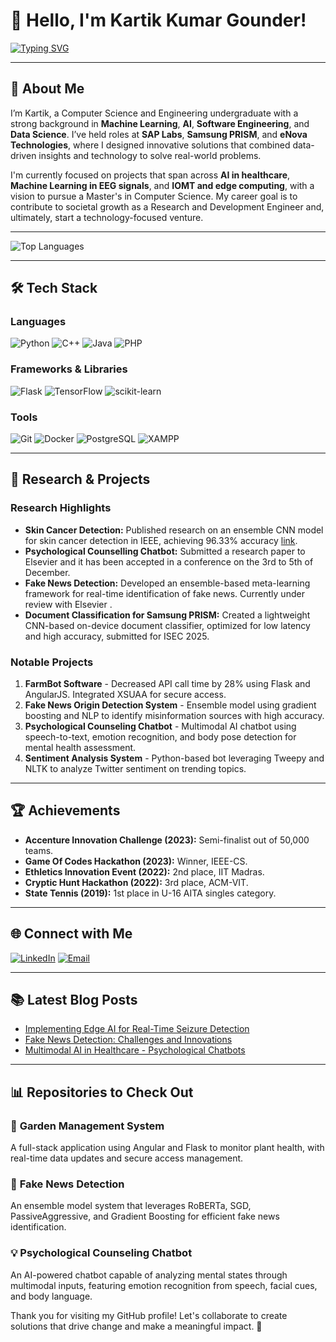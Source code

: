 # 👋 Hello, I'm Kartik Kumar Gounder!

[![Typing SVG](https://readme-typing-svg.demolab.com?font=Fira+Code&weight=500&size=24&duration=2000&pause=500&color=58A6FF&width=435&lines=ML+Engineer+%7C+Researcher;Python+Enthusiast+%7C+NLP+Lover;Data+Analyst+%7C+Deep+Learning+Practitioner;Software+Engineer+%7C+Full+Stack+Developer)](https://git.io/typing-svg)

---

## 💼 About Me

I’m Kartik, a Computer Science and Engineering undergraduate with a strong background in **Machine Learning**, **AI**, **Software Engineering**, and **Data Science**. I’ve held roles at **SAP Labs**, **Samsung PRISM**, and **eNova Technologies**, where I designed innovative solutions that combined data-driven insights and technology to solve real-world problems.

I'm currently focused on projects that span across **AI in healthcare**, **Machine Learning in EEG signals**, and **IOMT and edge computing**, with a vision to pursue a Master's in Computer Science. My career goal is to contribute to societal growth as a Research and Development Engineer and, ultimately, start a technology-focused venture.

---

![Top Languages](https://github-readme-stats.vercel.app/api/top-langs/?username=kartikdagreat&layout=compact&theme=tokyonight&hide_border=true)

---

## 🛠️ Tech Stack

### Languages
![Python](https://img.shields.io/badge/Python-3776AB?style=for-the-badge&logo=python&logoColor=white)
![C++](https://img.shields.io/badge/C++-00599C?style=for-the-badge&logo=cplusplus&logoColor=white)
![Java](https://img.shields.io/badge/Java-007396?style=for-the-badge&logo=java&logoColor=white)
![PHP](https://img.shields.io/badge/PHP-777BB4?style=for-the-badge&logo=php&logoColor=white)

### Frameworks & Libraries
![Flask](https://img.shields.io/badge/Flask-000000?style=for-the-badge&logo=flask&logoColor=white)
![TensorFlow](https://img.shields.io/badge/TensorFlow-FF6F00?style=for-the-badge&logo=tensorflow&logoColor=white)
![scikit-learn](https://img.shields.io/badge/scikit--learn-F7931E?style=for-the-badge&logo=scikit-learn&logoColor=black)

### Tools
![Git](https://img.shields.io/badge/Git-F05032?style=for-the-badge&logo=git&logoColor=white)
![Docker](https://img.shields.io/badge/Docker-2496ED?style=for-the-badge&logo=docker&logoColor=white)
![PostgreSQL](https://img.shields.io/badge/PostgreSQL-336791?style=for-the-badge&logo=postgresql&logoColor=white)
![XAMPP](https://img.shields.io/badge/XAMPP-F37626?style=for-the-badge&logo=xampp&logoColor=white)

---

## 🔬 Research & Projects

### Research Highlights
- **Skin Cancer Detection:** Published research on an ensemble CNN model for skin cancer detection in IEEE, achieving 96.33% accuracy [link](https://doi.org/10.1109/ICoICI62503.2024.10696508).
- **Psychological Counselling Chatbot:** Submitted a research paper to Elsevier and it has been accepted in a conference on the 3rd to 5th of December.
- **Fake News Detection:** Developed an ensemble-based meta-learning framework for real-time identification of fake news. Currently under review with Elsevier .
- **Document Classification for Samsung PRISM:** Created a lightweight CNN-based on-device document classifier, optimized for low latency and high accuracy, submitted for ISEC 2025.

### Notable Projects
1. **FarmBot Software** - Decreased API call time by 28% using Flask and AngularJS. Integrated XSUAA for secure access.
2. **Fake News Origin Detection System** - Ensemble model using gradient boosting and NLP to identify misinformation sources with high accuracy.
3. **Psychological Counseling Chatbot** - Multimodal AI chatbot using speech-to-text, emotion recognition, and body pose detection for mental health assessment.
4. **Sentiment Analysis System** - Python-based bot leveraging Tweepy and NLTK to analyze Twitter sentiment on trending topics.

---

## 🏆 Achievements

- **Accenture Innovation Challenge (2023):** Semi-finalist out of 50,000 teams.
- **Game Of Codes Hackathon (2023):** Winner, IEEE-CS.
- **Ethletics Innovation Event (2022):** 2nd place, IIT Madras.
- **Cryptic Hunt Hackathon (2022):** 3rd place, ACM-VIT.
- **State Tennis (2019):** 1st place in U-16 AITA singles category.

---

## 🌐 Connect with Me

[![LinkedIn](https://img.shields.io/badge/LinkedIn-Kartik%20Gounder-0A66C2?style=for-the-badge&logo=linkedin&logoColor=white)](https://www.linkedin.com/in/kartik-gounder)
[![Email](https://img.shields.io/badge/Email-kartikgounder%40gmail.com-D14836?style=for-the-badge&logo=gmail&logoColor=white)](mailto:kartikgounder@gmail.com)

---

## 📚 Latest Blog Posts

<!-- BLOG-POST-LIST:START -->
- [Implementing Edge AI for Real-Time Seizure Detection](#)
- [Fake News Detection: Challenges and Innovations](#)
- [Multimodal AI in Healthcare - Psychological Chatbots](#)
<!-- BLOG-POST-LIST:END -->

---

## 📊 Repositories to Check Out

### 🌱 **Garden Management System**
A full-stack application using Angular and Flask to monitor plant health, with real-time data updates and secure access management.

### 📰 **Fake News Detection**
An ensemble model system that leverages RoBERTa, SGD, PassiveAggressive, and Gradient Boosting for efficient fake news identification.

### 💡 **Psychological Counseling Chatbot**
An AI-powered chatbot capable of analyzing mental states through multimodal inputs, featuring emotion recognition from speech, facial cues, and body language.

Thank you for visiting my GitHub profile! Let's collaborate to create solutions that drive change and make a meaningful impact. 🚀
